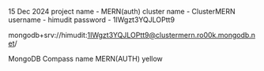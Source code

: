 15 Dec 2024
project name - MERN(auth)
cluster name - ClusterMERN
username - himudit
password - 1IWgzt3YQJLOPtt9

mongodb+srv://himudit:1IWgzt3YQJLOPtt9@clustermern.ro00k.mongodb.net/

MongoDB Compass 
name MERN(AUTH) yellow

